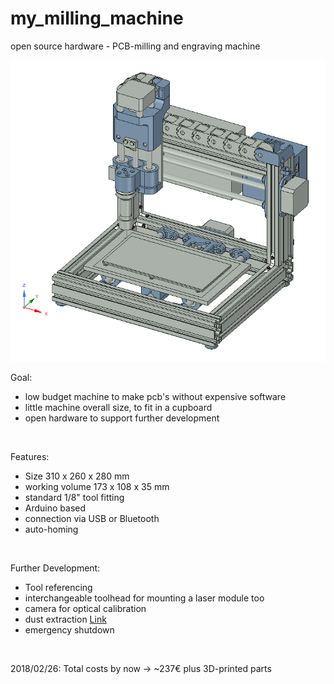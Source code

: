 ﻿# my_milling_machine
open source hardware - PCB-milling and engraving machine


<img src="my_milling_machine.png">


Goal:
- low budget machine to make pcb's without expensive software
- little machine overall size, to fit in a cupboard
- open hardware to support further development

<p>&nbsp;</p>


Features:
- Size 310 x 260 x 280 mm
- working volume 173 x 108 x 35 mm
- standard 1/8" tool fitting
- Arduino based
- connection via USB or Bluetooth
- auto-homing

<p>&nbsp;</p>


Further Development:
- Tool referencing
- interchangeable toolhead for mounting a laser module too
- camera for optical calibration
- dust extraction [Link](https://github.com/nullsibnelf/cyclone_dust_absorber)
- emergency shutdown

<p>&nbsp;</p>

2018/02/26: Total costs by now -> ~237€ plus 3D-printed parts
